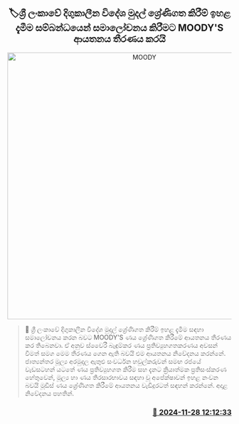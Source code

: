 <p align='center'><b><h2 align='center' title='MOODY'S decides to review Sri Lanka's long-term foreign currency rating upgrade'>🏷ශ්‍රී ලංකාවේ දිගුකාලීන විදේශ මුදල් ශ්‍රේණිගත කිරීම් ඉහළ දැමීම සම්බන්ධයෙන් සමාලෝචනය කිරීමට MOODY'S ආයතනය තීරණය කරයි</h2></b></p>
<p align='center'><img src='https://helakuru.sgp1.cdn.digitaloceanspaces.com/esana/images/lib/moodys-archived.jpg' width='600' alt='MOODY'S decides to review Sri Lanka's long-term foreign currency rating upgrade'></p>

>📝 ශ්‍රී ලංකාවේ දිගුකාලීන විදේශ මුදල් ශ්‍රේණිගත කිරීම් ඉහළ දැමීම සඳහා සමාලෝචනය කරන බවට MOODY'S ණය ශ්‍රේණිගත කිරීමේ ආයතනය තීරණය කර තිබෙනවා.
ඒ අනුව ස්වෛරී බැඳුම්කර ණය ප්‍රතිව්‍යුහගතකරණය අවසන් වීමත් සමග මෙම තීරණය ගෙන ඇති බවයි එම ආයතනය නිවේදනය කරන්නේ.
ජාත්‍යන්තර මූල්‍ය අරමුදල ඇතුළු සංවර්ධන හවුල්කරුවන් සමඟ රජයේ වැඩසටහන් යටතේ ණය ප්‍රතිව්‍යුහගත කිරීම සහ දැනට ක්‍රියාත්මක ප්‍රතිසංස්කරණ හේතුවෙන්, මූල්‍ය හා ණය තිරසාරභාවය සඳහා වූ අපේක්ෂාවන් ඉහළ නංවන බවයි මූඩීස් ණය ශ්‍රේණිගත කිරීමේ ආයතනය වැඩිදුරටත් සඳහන් කරන්නේ.
අදාළ නිවේදනය පහතින්. 
 


<h3 align='right'><a href='https://www.helakuru.lk/esana/p/105540/'>📅 2024-11-28 12:12:33</a></h3>
